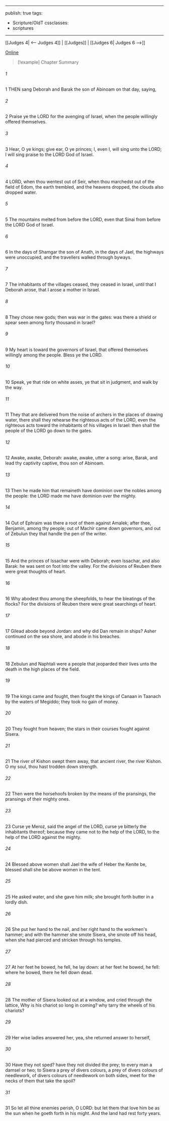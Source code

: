 

---
publish: true
tags:
  - Scripture/OldT
cssclasses:
  - scriptures
---
[[Judges 4| <-- Judges 4]] | [[Judges]] | [[Judges 6| Judges 6 -->]]

[Online](https://churchofjesuschrist.org/study/scriptures/ot/judg/5?lang=eng)

>[!example] Chapter Summary
>
###### 1
1 THEN sang Deborah and Barak the son of Abinoam on that day, saying,
###### 2
2 Praise ye the LORD for the avenging of Israel, when the people willingly offered themselves.
###### 3
3 Hear, O ye kings; give ear, O ye princes; I, even I, will sing unto the LORD; I will sing praise to the LORD God of Israel.
###### 4
4 LORD, when thou wentest out of Seir, when thou marchedst out of the field of Edom, the earth trembled, and the heavens dropped, the clouds also dropped water.
###### 5
5 The mountains melted from before the LORD, even that Sinai from before the LORD God of Israel.
###### 6
6 In the days of Shamgar the son of Anath, in the days of Jael, the highways were unoccupied, and the travellers walked through byways.
###### 7
7 The inhabitants of the villages ceased, they ceased in Israel, until that I Deborah arose, that I arose a mother in Israel.
###### 8
8 They chose new gods; then was war in the gates: was there a shield or spear seen among forty thousand in Israel?
###### 9
9 My heart is toward the governors of Israel, that offered themselves willingly among the people.  Bless ye the LORD.
###### 10
10 Speak, ye that ride on white asses, ye that sit in judgment, and walk by the way.
###### 11
11 They that are delivered from the noise of archers in the places of drawing water, there shall they rehearse the righteous acts of the LORD, even the righteous acts toward the inhabitants of his villages in Israel: then shall the people of the LORD go down to the gates.
###### 12
12 Awake, awake, Deborah: awake, awake, utter a song: arise, Barak, and lead thy captivity captive, thou son of Abinoam.
###### 13
13 Then he made him that remaineth have dominion over the nobles among the people: the LORD made me have dominion over the mighty.
###### 14
14 Out of Ephraim was there a root of them against Amalek; after thee, Benjamin, among thy people; out of Machir came down governors, and out of Zebulun they that handle the pen of the writer.
###### 15
15 And the princes of Issachar were with Deborah; even Issachar, and also Barak: he was sent on foot into the valley.  For the divisions of Reuben there were great thoughts of heart.
###### 16
16 Why abodest thou among the sheepfolds, to hear the bleatings of the flocks?  For the divisions of Reuben there were great searchings of heart.
###### 17
17 Gilead abode beyond Jordan: and why did Dan remain in ships?  Asher continued on the sea shore, and abode in his breaches.
###### 18
18 Zebulun and Naphtali were a people that jeoparded their lives unto the death in the high places of the field.
###### 19
19 The kings came and fought, then fought the kings of Canaan in Taanach by the waters of Megiddo; they took no gain of money.
###### 20
20 They fought from heaven; the stars in their courses fought against Sisera.
###### 21
21 The river of Kishon swept them away, that ancient river, the river Kishon.  O my soul, thou hast trodden down strength.
###### 22
22 Then were the horsehoofs broken by the means of the pransings, the pransings of their mighty ones.
###### 23
23 Curse ye Meroz, said the angel of the LORD, curse ye bitterly the inhabitants thereof; because they came not to the help of the LORD, to the help of the LORD against the mighty.
###### 24
24 Blessed above women shall Jael the wife of Heber the Kenite be, blessed shall she be above women in the tent.
###### 25
25 He asked water, and she gave him milk; she brought forth butter in a lordly dish.
###### 26
26 She put her hand to the nail, and her right hand to the workmen's hammer; and with the hammer she smote Sisera, she smote off his head, when she had pierced and stricken through his temples.
###### 27
27 At her feet he bowed, he fell, he lay down: at her feet he bowed, he fell: where he bowed, there he fell down dead.
###### 28
28 The mother of Sisera looked out at a window, and cried through the lattice, Why is his chariot so long in coming?  why tarry the wheels of his chariots?
###### 29
29 Her wise ladies answered her, yea, she returned answer to herself,
###### 30
30 Have they not sped?  have they not divided the prey; to every man a damsel or two; to Sisera a prey of divers colours, a prey of divers colours of needlework, of divers colours of needlework on both sides, meet for the necks of them that take the spoil?
###### 31
31 So let all thine enemies perish, O LORD: but let them that love him be as the sun when he goeth forth in his might.  And the land had rest forty years.



